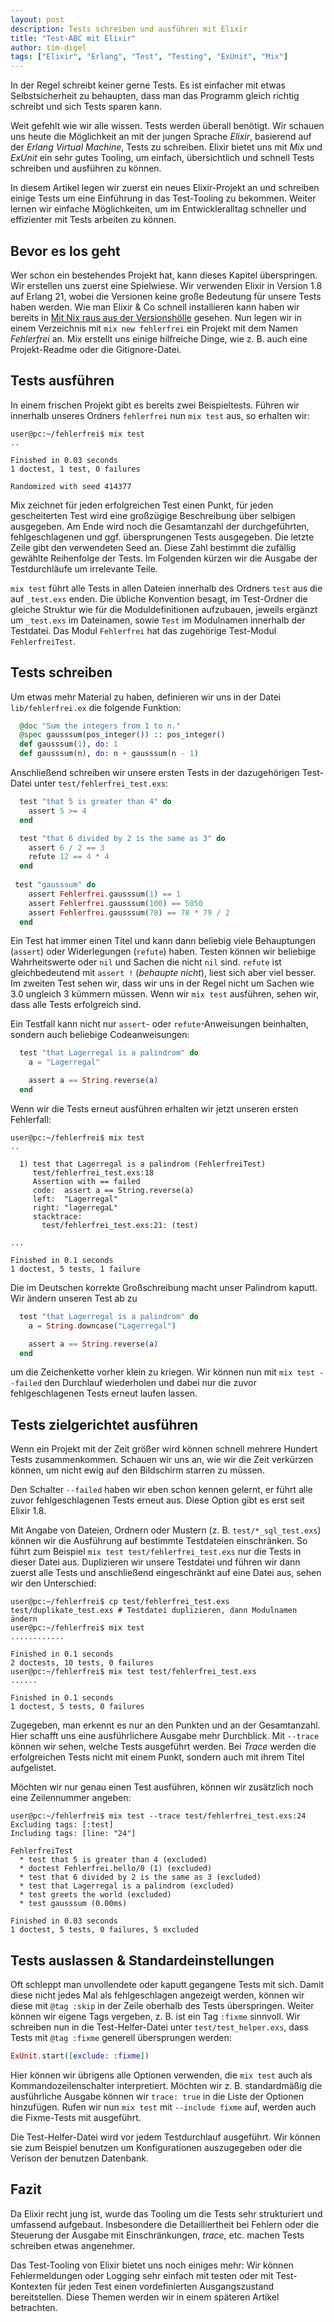 ```yaml
---
layout: post
description: Tests schreiben und ausführen mit Elixir
title: "Test-ABC mit Elixir"
author: tim-digel
tags: ["Elixir", "Erlang", "Test", "Testing", "ExUnit", "Mix"]
---
```


In der Regel schreibt keiner gerne Tests. Es ist einfacher mit etwas Selbstsicherheit zu behaupten, dass man das Programm gleich richtig schreibt und sich Tests sparen kann.  

Weit gefehlt wie wir alle wissen. Tests werden überall benötigt. Wir schauen uns heute die Möglichkeit an mit der jungen Sprache _Elixir_, basierend auf der _Erlang Virtual Machine_, Tests zu schreiben. Elixir bietet uns mit _Mix_ und _ExUnit_ ein sehr gutes Tooling, um einfach, übersichtlich und schnell Tests schreiben und ausführen zu können.  

In diesem Artikel legen wir zuerst ein neues Elixir-Projekt an und schreiben einige Tests um eine Einführung in das Test-Tooling zu bekommen. Weiter lernen wir einfache Möglichkeiten, um im Entwickleralltag schneller und effizienter mit Tests arbeiten zu können.
<!-- more start -->

## Bevor es los geht

Wer schon ein bestehendes Projekt hat, kann dieses Kapitel überspringen. Wir erstellen uns zuerst eine Spielwiese. Wir verwenden Elixir in Version 1.8 auf Erlang 21, wobei die Versionen keine große Bedeutung für unsere Tests haben werden. Wie man Elixir & Co schnell installieren kann haben wir bereits in [Mit Nix raus aus der Versionshölle](https://funktionale-programmierung.de/2018/02/19/nix.html) gesehen.
Nun legen wir in einem Verzeichnis mit `mix new fehlerfrei` ein Projekt mit dem Namen _Fehlerfrei_ an. Mix erstellt uns einige hilfreiche Dinge, wie z. B. auch eine Projekt-Readme oder die Gitignore-Datei.

## Tests ausführen

In einem frischen Projekt gibt es bereits zwei Beispieltests. Führen wir innerhalb unseres Ordners `fehlerfrei` nun `mix test` aus, so erhalten wir:
```console
user@pc:~/fehlerfrei$ mix test
..

Finished in 0.03 seconds
1 doctest, 1 test, 0 failures

Randomized with seed 414377
```
Mix zeichnet für jeden erfolgreichen Test einen Punkt, für jeden gescheiterten Test wird eine großzügige Beschreibung über selbigen ausgegeben. Am Ende wird noch die Gesamtanzahl der durchgeführten, fehlgeschlagenen und ggf. übersprungenen Tests ausgegeben. Die letzte Zeile gibt den verwendeten Seed an. Diese Zahl bestimmt die zufällig gewählte Reihenfolge der Tests. Im Folgenden kürzen wir die Ausgabe der Testdurchläufe um irrelevante Teile.  

`mix test` führt alle Tests in allen Dateien innerhalb des Ordners `test` aus die auf `_test.exs` enden. Die übliche Konvention besagt, im Test-Ordner die gleiche Struktur wie für die Moduldefinitionen aufzubauen, jeweils ergänzt um `_test.exs` im Dateinamen, sowie `Test` im Modulnamen innerhalb der Testdatei. Das Modul `Fehlerfrei` hat das zugehörige Test-Modul `FehlerfreiTest`.

## Tests schreiben

Um etwas mehr Material zu haben, definieren wir uns in der Datei `lib/fehlerfrei.ex` die folgende Funktion:
```elixir
  @doc "Sum the integers from 1 to n."
  @spec gausssum(pos_integer()) :: pos_integer()
  def gausssum(1), do: 1
  def gausssum(n), do: n + gausssum(n - 1)
```

Anschließend schreiben wir unsere ersten Tests in der dazugehörigen Test-Datei unter `test/fehlerfrei_test.exs`:
```elixir
  test "that 5 is greater than 4" do
    assert 5 >= 4
  end

  test "that 6 divided by 2 is the same as 3" do
    assert 6 / 2 == 3
    refute 12 == 4 * 4
  end
  
 test "gausssum" do
    assert Fehlerfrei.gausssum(1) == 1
    assert Fehlerfrei.gausssum(100) == 5050
    assert Fehlerfrei.gausssum(78) == 78 * 79 / 2
  end
```
Ein Test hat immer einen Titel und kann dann beliebig viele Behauptungen (`assert`) oder Widerlegungen (`refute`) haben. 
Testen können wir beliebige Wahrheitswerte oder `nil` und Sachen die nicht `nil` sind. `refute` ist gleichbedeutend mit `assert !` (_behaupte nicht_), liest sich aber viel besser. Im zweiten Test sehen wir, dass wir uns in der Regel nicht um Sachen wie 3.0 ungleich 3 kümmern müssen. Wenn wir `mix test` ausführen, sehen wir, dass alle Tests erfolgreich sind.  

Ein Testfall kann nicht nur `assert`- oder `refute`-Anweisungen beinhalten, sondern auch beliebige Codeanweisungen:
```elixir
  test "that Lagerregal is a palindrom" do
    a = "Lagerregal"

    assert a == String.reverse(a)
  end
```
Wenn wir die Tests erneut ausführen erhalten wir jetzt unseren ersten Fehlerfall:
```console
user@pc:~/fehlerfrei$ mix test
..

  1) test that Lagerregal is a palindrom (FehlerfreiTest)
     test/fehlerfrei_test.exs:18
     Assertion with == failed
     code:  assert a == String.reverse(a)
     left:  "Lagerregal"
     right: "lagerregaL"
     stacktrace:
       test/fehlerfrei_test.exs:21: (test)

...

Finished in 0.1 seconds
1 doctest, 5 tests, 1 failure
```
Die im Deutschen korrekte Großschreibung macht unser Palindrom kaputt. Wir ändern unseren Test ab zu
```elixir
  test "that Lagerregal is a palindrom" do
    a = String.downcase("Lagerregal")

    assert a == String.reverse(a)
  end
```
um die Zeichenkette vorher klein zu kriegen. Wir können nun mit `mix test --failed` den Durchlauf wiederholen und dabei nur die zuvor fehlgeschlagenen Tests erneut laufen lassen.

## Tests zielgerichtet ausführen

Wenn ein Projekt mit der Zeit größer wird können schnell mehrere Hundert Tests zusammenkommen. Schauen wir uns an, wie wir die Zeit verkürzen können, um nicht ewig auf den Bildschirm starren zu müssen.  

Den Schalter `--failed` haben wir eben schon kennen gelernt, er führt alle zuvor fehlgeschlagenen Tests erneut aus. Diese Option gibt es erst seit Elixir 1.8.  

Mit Angabe von Dateien, Ordnern oder Mustern (z. B. `test/*_sql_test.exs`) können wir die Ausführung auf bestimmte Testdateien einschränken. So führt zum Beispiel `mix test test/fehlerfrei_test.exs` nur die Tests in dieser Datei aus. Duplizieren wir unsere Testdatei und führen wir dann zuerst alle Tests und anschließend eingeschränkt auf eine Datei aus, sehen wir den Unterschied:
```console
user@pc:~/fehlerfrei$ cp test/fehlerfrei_test.exs test/duplikate_test.exs # Testdatei duplizieren, dann Modulnamen ändern
user@pc:~/fehlerfrei$ mix test
............

Finished in 0.1 seconds
2 doctests, 10 tests, 0 failures
user@pc:~/fehlerfrei$ mix test test/fehlerfrei_test.exs
......

Finished in 0.1 seconds
1 doctest, 5 tests, 0 failures
```
Zugegeben, man erkennt es nur an den Punkten und an der Gesamtanzahl. Hier schafft uns eine ausführlichere Ausgabe mehr Durchblick. Mit `--trace` können wir sehen, welche Tests ausgeführt werden. Bei _Trace_ werden die erfolgreichen Tests nicht mit einem Punkt, sondern auch mit ihrem Titel aufgelistet.  

Möchten wir nur genau einen Test ausführen, können wir zusätzlich noch eine Zeilennummer angeben:
```console
user@pc:~/fehlerfrei$ mix test --trace test/fehlerfrei_test.exs:24 
Excluding tags: [:test]
Including tags: [line: "24"]

FehlerfreiTest
  * test that 5 is greater than 4 (excluded)
  * doctest Fehlerfrei.hello/0 (1) (excluded)
  * test that 6 divided by 2 is the same as 3 (excluded)
  * test that Lagerregal is a palindrom (excluded)
  * test greets the world (excluded)
  * test gausssum (0.00ms)

Finished in 0.03 seconds
1 doctest, 5 tests, 0 failures, 5 excluded
```

## Tests auslassen & Standardeinstellungen

Oft schleppt man unvollendete oder kaputt gegangene Tests mit sich. Damit diese nicht jedes Mal als fehlgeschlagen angezeigt werden, können wir diese mit `@tag :skip` in der Zeile oberhalb des Tests überspringen. Weiter können wir eigene Tags vergeben, z. B. ist ein Tag `:fixme` sinnvoll. Wir schreiben nun in die Test-Helfer-Datei unter `test/test_helper.exs`, dass Tests mit `@tag :fixme` generell übersprungen werden:
```elixir
ExUnit.start([exclude: :fixme])
```
Hier können wir übrigens alle Optionen verwenden, die `mix test` auch als Kommandozeilenschalter interpretiert. Möchten wir z. B. standardmäßig die ausführliche Ausgabe können wir `trace: true` in die Liste der Optionen hinzufügen. Rufen wir nun `mix test` mit `--include fixme` auf, werden auch die Fixme-Tests mit ausgeführt.  

Die Test-Helfer-Datei wird vor jedem Testdurchlauf ausgeführt. Wir können sie zum Beispiel benutzen um Konfigurationen auszugegeben oder die Verison der benutzen Datenbank.  


## Fazit

Da Elixir recht jung ist, wurde das Tooling um die Tests sehr strukturiert und umfassend aufgebaut. Insbesondere die Detailliertheit bei Fehlern oder die Steuerung der Ausgabe mit Einschränkungen, _trace_, etc. machen Tests schreiben etwas angenehmer.  

Das Test-Tooling von Elixir bietet uns noch einiges mehr: Wir können Fehlermeldungen oder Logging sehr einfach mit testen oder mit Test-Kontexten für jeden Test einen vordefinierten Ausgangszustand bereitstellen. Diese Themen werden wir in einem späteren Artikel betrachten.
<!-- more end -->
